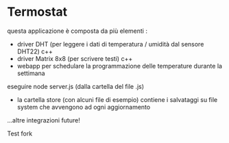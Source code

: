# Termostat

questa applicazione è composta da più elementi :

- driver DHT (per leggere i dati di temperatura / umidità dal sensore DHT22) c++
- driver Matrix 8x8 (per scrivere testi) c++
- webapp per schedulare la programmazione delle temperature durante la settimana

eseguire node server.js (dalla cartella del file .js)

- la cartella store (con alcuni file di esempio) contiene i salvataggi su file system che avvengono ad ogni aggiornamento

...altre integrazioni future!


Test fork
